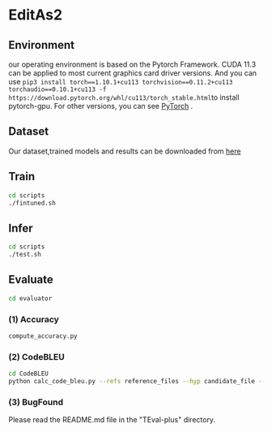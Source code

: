 # EditAs2

## Environment

our operating environment is based on the Pytorch Framework.
CUDA 11.3 can be applied to most current graphics card driver versions. And you can use `pip3 install torch==1.10.1+cu113 torchvision==0.11.2+cu113 torchaudio==0.10.1+cu113 -f https://download.pytorch.org/whl/cu113/torch_stable.html`to install pytorch-gpu. For other versions, you can see  [PyTorch](https://pytorch.org/) .


##  Dataset
Our dataset,trained models and results can be downloaded from [here](https://workdrive.zohopublic.com.cn/folder/qwvthfb71c50db6484ac2a2f02af012240baa)


## Train
```bash
cd scripts
./fintuned.sh 
```

## Infer 
```bash
cd scripts
./test.sh 
```

## Evaluate
```bash
cd evaluator
```

### (1) Accuracy 
```bash
compute_accuracy.py
```

### (2) CodeBLEU
```bash
cd CodeBLEU
python calc_code_bleu.py --refs reference_files --hyp candidate_file --lang java --params 0.25,0.25,0.25,0.25
```

### (3) BugFound
Please read the README.md file in the "TEval-plus" directory.

